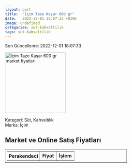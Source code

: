 ```yaml
---
layout: post
title:  "İçim Taze Kaşar 600 gr"
date:   2022-12-01 15:07:33 +0300
image: undefined
categories: sut-kahvaltilik
tags: sut-kahvaltilik
---
```


Son Güncelleme: 2022-12-01 18:07:33

<img src="undefined" width="200" alt="İçim Taze Kaşar 600 gr market fiyatları" />

Kategori: Süt, Kahvaltılık
<br />
Marka: İçim

<h2>Market ve Online Satış Fiyatları</h2>

<table border="1" style="padding: 5px;width:80%;">
  <tr>
    <td style="padding: 5px;"><strong>Perakendeci</strong></td>
    <td><strong>Fiyat</strong></td>
    <td><strong>İşlem</strong></td>
  </tr>
  
</table>

